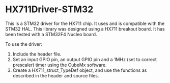 # HX711Driver-STM32
This is a STM32 driver for the HX711 chip. It uses and is compatible with the STM32 HAL.
This library was designed using a HX711 breakout board. It has been tested with a STM32F4 Nucleo board.

To use the driver:
1. Include the header file.
2. Set an input GPIO pin, an output GPIO pin and a 1MHz (set to correct prescaler) timer using the CubeMx software.
3. Create a HX711_struct_TypeDef object, and use the functions as described in the header and source files.
